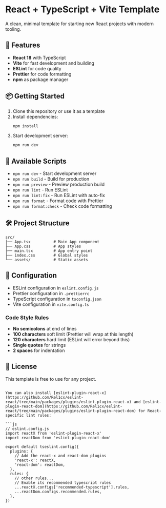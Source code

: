 # React + TypeScript + Vite Template

A clean, minimal template for starting new React projects with modern tooling.

## 🚀 Features

- **React 18** with TypeScript
- **Vite** for fast development and building
- **ESLint** for code quality
- **Prettier** for code formatting
- **npm** as package manager

## 📦 Getting Started

1. Clone this repository or use it as a template
2. Install dependencies:
   ```bash
   npm install
   ```
3. Start development server:
   ```bash
   npm run dev
   ```

## 📜 Available Scripts

- `npm run dev` - Start development server
- `npm run build` - Build for production
- `npm run preview` - Preview production build
- `npm run lint` - Run ESLint
- `npm run lint:fix` - Run ESLint with auto-fix
- `npm run format` - Format code with Prettier
- `npm run format:check` - Check code formatting

## 🛠️ Project Structure

```
src/
├── App.tsx          # Main App component
├── App.css          # App styles
├── main.tsx         # App entry point
├── index.css        # Global styles
└── assets/          # Static assets
```

## 🔧 Configuration

- ESLint configuration in `eslint.config.js`
- Prettier configuration in `.prettierrc`
- TypeScript configuration in `tsconfig.json`
- Vite configuration in `vite.config.ts`

### Code Style Rules
- **No semicolons** at end of lines
- **100 characters** soft limit (Prettier will wrap at this length)
- **120 characters** hard limit (ESLint will error beyond this)
- **Single quotes** for strings
- **2 spaces** for indentation

## 📝 License

This template is free to use for any project.

````

You can also install [eslint-plugin-react-x](https://github.com/Rel1cx/eslint-react/tree/main/packages/plugins/eslint-plugin-react-x) and [eslint-plugin-react-dom](https://github.com/Rel1cx/eslint-react/tree/main/packages/plugins/eslint-plugin-react-dom) for React-specific lint rules:

```js
// eslint.config.js
import reactX from 'eslint-plugin-react-x'
import reactDom from 'eslint-plugin-react-dom'

export default tseslint.config({
  plugins: {
    // Add the react-x and react-dom plugins
    'react-x': reactX,
    'react-dom': reactDom,
  },
  rules: {
    // other rules...
    // Enable its recommended typescript rules
    ...reactX.configs['recommended-typescript'].rules,
    ...reactDom.configs.recommended.rules,
  },
})
````
